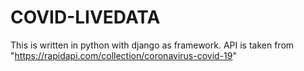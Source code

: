 # COVID-LIVEDATA
This is written in python with django as framework.
API is taken from "https://rapidapi.com/collection/coronavirus-covid-19"
